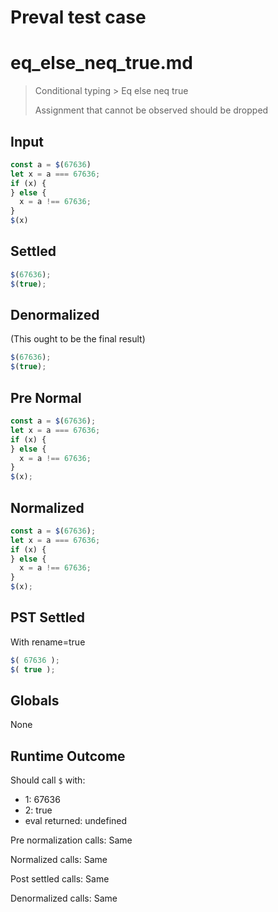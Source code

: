 # Preval test case

# eq_else_neq_true.md

> Conditional typing > Eq else neq true
>
> Assignment that cannot be observed should be dropped

## Input

`````js filename=intro
const a = $(67636)
let x = a === 67636;
if (x) {
} else {
  x = a !== 67636;
}
$(x)
`````

## Settled


`````js filename=intro
$(67636);
$(true);
`````

## Denormalized
(This ought to be the final result)

`````js filename=intro
$(67636);
$(true);
`````

## Pre Normal


`````js filename=intro
const a = $(67636);
let x = a === 67636;
if (x) {
} else {
  x = a !== 67636;
}
$(x);
`````

## Normalized


`````js filename=intro
const a = $(67636);
let x = a === 67636;
if (x) {
} else {
  x = a !== 67636;
}
$(x);
`````

## PST Settled
With rename=true

`````js filename=intro
$( 67636 );
$( true );
`````

## Globals

None

## Runtime Outcome

Should call `$` with:
 - 1: 67636
 - 2: true
 - eval returned: undefined

Pre normalization calls: Same

Normalized calls: Same

Post settled calls: Same

Denormalized calls: Same
